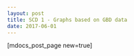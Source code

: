 ```yaml
---
layout: post
title: SCD 1 - Graphs based on GBD data
date: 2017-06-01
---
```


[mdocs_post_page new=true]